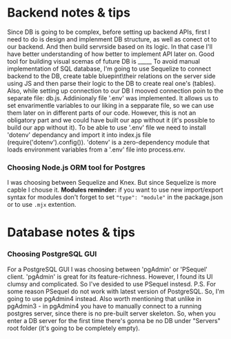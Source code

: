 # Backend notes & tips

Since DB is going to be complex, before setting up backend APIs, first I need to do is design and implenment DB structure, as well as conect ot to our backend. And then build servrside based on its logic. In that case I'll have better understanding of how better to implement API later on. Good tool for building visual scemas of future DB is _____
To avoid manual implementation of SQL database, I'm going to use Sequelize to connect backend to the DB, create  table bluepint\their relations on the server side using JS and then parse their logic to the DB to create real one's (tables).
Also, while setting up connection to our DB I mooved connection poin to the separate file: db.js. Addinionaly file '.env' was implemented. It allows us to set envarimentle variables to our liking in a sepparate file, so we can use them later on in different parts of our code. However, this is not an obligatory part and we could have built our app without it (it's possible to build our app without it). To be able to use '.env' file we need to install 'dotenv' dependancy and import it into index.js file (require('dotenv').config()). 'dotenv' is a zero-dependency module that loads environment variables from a '.env' file into process.env.

### Choosing Node.js ORM tool for Postgres
I was choosing between Sequelize and Knex. But since Sequelize is more capble I chouse it.
**Modules reminder:** if you want to use new import/export syntax for modules don't forget to set `"type": "module"` in the package.json or to use `.mjx` extention.


# Database notes & tips
### Choosing PostgreSQL GUI
For a PostgreSQL GUI I was choosing between 'pgAdmin' or 'PSequel' client. 'pgAdmin' is great for its feature-richness. However, I found its UI clumsy and complicated. So I've desided to use PSequel instesd. 
P.S. For some reason PSequel do not work with latest version of PostgreSQL. So, I'm going to use pgAdmin4 instead.
Also worth mentioning that unlike in pgAdmin3 - in pgAdmin4 you have to manually connect to a running postgres server, since there is no pre-built server skeleton. So, when you enter a DB server for the first time there's gonna be no DB under "Servers" root folder (it's going to be completely empty).